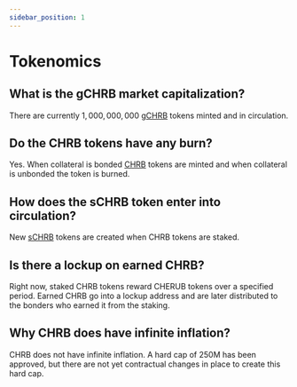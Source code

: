 ```yaml
---
sidebar_position: 1
---
```


# Tokenomics

## What is the gCHRB market capitalization?

There are currently $1,000,000,000$ [gCHRB](/docs/about/terminology#gchrb) tokens minted and in circulation.

## Do the CHRB tokens have any burn?

Yes. When collateral is bonded [CHRB](/docs/about/terminology#chrb) tokens are minted and when collateral is unbonded the token is burned.

## How does the sCHRB token enter into circulation?

New [sCHRB](/docs/about/terminology#schrb) tokens are created when CHRB tokens are staked.

## Is there a lockup on earned CHRB?

Right now, staked CHRB tokens reward CHERUB tokens over a specified period. Earned CHRB go into a lockup address and are later distributed to the bonders who earned it from the staking.

## Why CHRB does have infinite inflation?

CHRB does not have infinite inflation. A hard cap of $250$M has been approved, but there are not yet contractual changes in place to create this hard cap.

